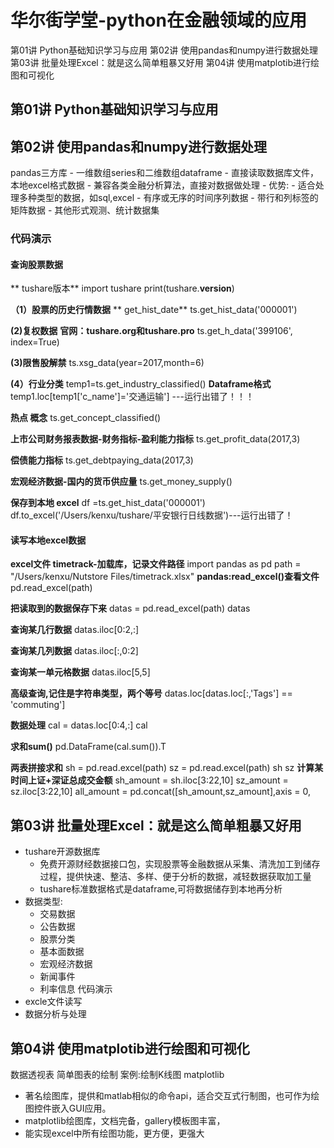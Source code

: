 # 华尔街学堂-python在金融领域的应用

第01讲 Python基础知识学习与应用
第02讲 使用pandas和numpy进行数据处理
第03讲 批量处理Excel：就是这么简单粗暴又好用
第04讲 使用matplotib进行绘图和可视化

## 第01讲 Python基础知识学习与应用
## 第02讲 使用pandas和numpy进行数据处理
pandas三方库
    - 一维数组series和二维数组dataframe
    - 直接读取数据库文件，本地excel格式数据
    - 兼容各类金融分析算法，直接对数据做处理
    - 优势:
        - 适合处理多种类型的数据，如sql,excel
        - 有序或无序的时间序列数据
        - 带行和列标签的矩阵数据
        - 其他形式观测、统计数据集
### 代码演示
#### 查询股票数据
** tushare版本**
import tushare
print(tushare.__version__)

**（1）股票的历史行情数据**
** get_hist_date**
ts.get_hist_data('000001')

**(2)复权数据**
**官网：tushare.org和tushare.pro**
ts.get_h_data('399106', index=True)

**(3)限售股解禁**
ts.xsg_data(year=2017,month=6)

**(4）行业分类**
temp1=ts.get_industry_classified()
**Dataframe格式**
temp1.loc[temp1['c_name']='交通运输'] ---运行出错了！！！

**热点 概念**
ts.get_concept_classified()

**上市公司财务报表数据-财务指标-盈利能力指标**
ts.get_profit_data(2017,3)

**偿债能力指标**
ts.get_debtpaying_data(2017,3)

**宏观经济数据-国内的货币供应量**
ts.get_money_supply()

**保存到本地 excel**
df =ts.get_hist_data('000001')
df.to_excel('/Users/kenxu/tushare/平安银行日线数据')---运行出错了！

#### 读写本地excel数据
**excel文件 timetrack-加载库，记录文件路径**
import pandas as pd
path = "/Users/kenxu/Nutstore Files/timetrack.xlsx"
**pandas:read_excel()查看文件**
pd.read_excel(path)

**把读取到的数据保存下来**
datas = pd.read_excel(path)
datas

**查询某几行数据**
datas.iloc[0:2,:]

**查询某几列数据**
datas.iloc[:,0:2]

**查询某一单元格数据**
datas.iloc[5,5]

**高级查询,记住是字符串类型，两个等号**
datas.loc[datas.loc[:,'Tags'] == 'commuting']

**数据处理**
cal = datas.loc[0:4,:]
cal

**求和sum()**
pd.DataFrame(cal.sum()).T

**两表拼接求和**
sh = pd.read.excel(path)
sz = pd.read.excel(path)
sh 
sz
**计算某时间上证+深证总成交金额**
sh_amount = sh.iloc[3:22,10]
sz_amount = sz.iloc[3:22,10]
all_amount = pd.concat([sh_amount,sz_amount],axis = 0,

## 第03讲 批量处理Excel：就是这么简单粗暴又好用
- tushare开源数据库
    - 免费开源财经数据接口包，实现股票等金融数据从采集、清洗加工到储存过程，提供快速、整洁、多样、便于分析的数据，减轻数据获取加工量
    - tushare标准数据格式是dataframe,可将数据储存到本地再分析
- 数据类型:
    - 交易数据
    - 公告数据
    - 股票分类
    - 基本面数据
    - 宏观经济数据
    - 新闻事件
    - 利率信息
代码演示
- excle文件读写
- 数据分析与处理
## 第04讲 使用matplotib进行绘图和可视化
数据透视表
简单图表的绘制
案例:绘制K线图
 matplotlib
- 著名绘图库，提供和matlab相似的命令api，适合交互式行制图，也可作为绘图控件嵌入GUI应用。
- matplotlib绘图库，文档完备，gallery模板图丰富，
- 能实现excel中所有绘图功能，更方便，更强大

